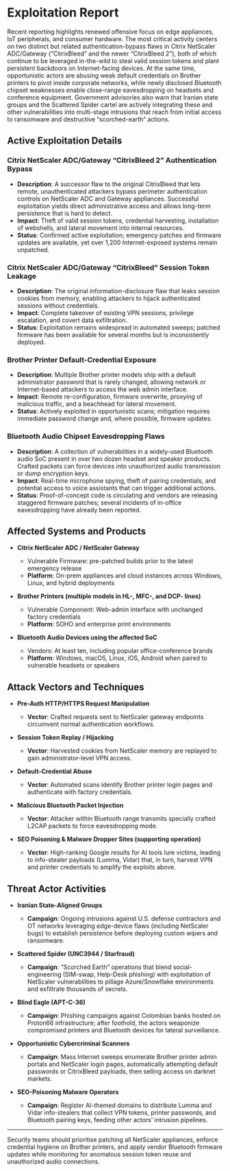 # Exploitation Report

Recent reporting highlights renewed offensive focus on edge appliances, IoT peripherals, and consumer hardware.  The most critical activity centers on two distinct but related authentication-bypass flaws in Citrix NetScaler ADC/Gateway (“CitrixBleed” and the newer “CitrixBleed 2”), both of which continue to be leveraged in-the-wild to steal valid session tokens and plant persistent backdoors on Internet-facing devices.  At the same time, opportunistic actors are abusing weak default credentials on Brother printers to pivot inside corporate networks, while newly disclosed Bluetooth chipset weaknesses enable close-range eavesdropping on headsets and conference equipment.  Government advisories also warn that Iranian state groups and the Scattered Spider cartel are actively integrating these and other vulnerabilities into multi-stage intrusions that reach from initial access to ransomware and destructive “scorched-earth” actions.

## Active Exploitation Details

### Citrix NetScaler ADC/Gateway “CitrixBleed 2” Authentication Bypass
- **Description**: A successor flaw to the original CitrixBleed that lets remote, unauthenticated attackers bypass perimeter authentication controls on NetScaler ADC and Gateway appliances.  Successful exploitation yields direct administrative access and allows long-term persistence that is hard to detect.  
- **Impact**: Theft of valid session tokens, credential harvesting, installation of webshells, and lateral movement into internal resources.  
- **Status**: Confirmed active exploitation; emergency patches and firmware updates are available, yet over 1,200 Internet-exposed systems remain unpatched.

### Citrix NetScaler ADC/Gateway “CitrixBleed” Session Token Leakage
- **Description**: The original information-disclosure flaw that leaks session cookies from memory, enabling attackers to hijack authenticated sessions without credentials.  
- **Impact**: Complete takeover of existing VPN sessions, privilege escalation, and covert data exfiltration.  
- **Status**: Exploitation remains widespread in automated sweeps; patched firmware has been available for several months but is inconsistently deployed.

### Brother Printer Default-Credential Exposure
- **Description**: Multiple Brother printer models ship with a default administrator password that is rarely changed, allowing network or Internet-based attackers to access the web admin interface.  
- **Impact**: Remote re-configuration, firmware overwrite, proxying of malicious traffic, and a beachhead for lateral movement.  
- **Status**: Actively exploited in opportunistic scans; mitigation requires immediate password change and, where possible, firmware updates.

### Bluetooth Audio Chipset Eavesdropping Flaws
- **Description**: A collection of vulnerabilities in a widely-used Bluetooth audio SoC present in over two dozen headset and speaker products.  Crafted packets can force devices into unauthorized audio transmission or dump encryption keys.  
- **Impact**: Real-time microphone spying, theft of pairing credentials, and potential access to voice assistants that can trigger additional actions.  
- **Status**: Proof-of-concept code is circulating and vendors are releasing staggered firmware patches; several incidents of in-office eavesdropping have already been reported.

## Affected Systems and Products

- **Citrix NetScaler ADC / NetScaler Gateway**  
  - Vulnerable Firmware: pre-patched builds prior to the latest emergency release  
  - **Platform**: On-prem appliances and cloud instances across Windows, Linux, and hybrid deployments

- **Brother Printers (multiple models in HL-, MFC-, and DCP- lines)**  
  - Vulnerable Component: Web-admin interface with unchanged factory credentials  
  - **Platform**: SOHO and enterprise print environments

- **Bluetooth Audio Devices using the affected SoC**  
  - Vendors: At least ten, including popular office-conference brands  
  - **Platform**: Windows, macOS, Linux, iOS, Android when paired to vulnerable headsets or speakers

## Attack Vectors and Techniques

- **Pre-Auth HTTP/HTTPS Request Manipulation**  
  - **Vector**: Crafted requests sent to NetScaler gateway endpoints circumvent normal authentication workflows.

- **Session Token Replay / Hijacking**  
  - **Vector**: Harvested cookies from NetScaler memory are replayed to gain administrator-level VPN access.

- **Default-Credential Abuse**  
  - **Vector**: Automated scans identify Brother printer login pages and authenticate with factory credentials.

- **Malicious Bluetooth Packet Injection**  
  - **Vector**: Attacker within Bluetooth range transmits specially crafted L2CAP packets to force eavesdropping mode.

- **SEO Poisoning & Malware Dropper Sites (supporting operation)**  
  - **Vector**: High-ranking Google results for AI tools lure victims, leading to info-stealer payloads (Lumma, Vidar) that, in turn, harvest VPN and printer credentials to amplify the exploits above.

## Threat Actor Activities

- **Iranian State‐Aligned Groups**  
  - **Campaign**: Ongoing intrusions against U.S. defense contractors and OT networks leveraging edge-device flaws (including NetScaler bugs) to establish persistence before deploying custom wipers and ransomware.

- **Scattered Spider (UNC3944 / Starfraud)**  
  - **Campaign**: “Scorched Earth” operations that blend social-engineering (SIM-swap, Help-Desk phishing) with exploitation of NetScaler vulnerabilities to pillage Azure/Snowflake environments and exfiltrate thousands of secrets.

- **Blind Eagle (APT-C-36)**  
  - **Campaign**: Phishing campaigns against Colombian banks hosted on Proton66 infrastructure; after foothold, the actors weaponize compromised printers and Bluetooth devices for lateral surveillance.

- **Opportunistic Cybercriminal Scanners**  
  - **Campaign**: Mass Internet sweeps enumerate Brother printer admin portals and NetScaler login pages, automatically attempting default passwords or CitrixBleed payloads, then selling access on darknet markets.

- **SEO-Poisoning Malware Operators**  
  - **Campaign**: Register AI-themed domains to distribute Lumma and Vidar info-stealers that collect VPN tokens, printer passwords, and Bluetooth pairing keys, feeding other actors’ intrusion pipelines.

---

Security teams should prioritise patching all NetScaler appliances, enforce credential hygiene on Brother printers, and apply vendor Bluetooth firmware updates while monitoring for anomalous session token reuse and unauthorized audio connections.